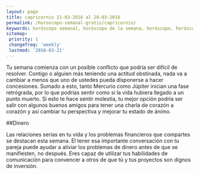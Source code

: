 ```yaml
---
layout: page
title: capricornio 21-03-2016 al 28-03-2016 
permalink: /horoscopo-semanal-gratis/capricornio/
keywords: horóscopo semanal, horóscopo de la semana, horóscopo, horóscopo gratis,horóscopos, horóscopo esperanza gracia, horoscopos capricornio la semana, horóscopos gratis, Tarot, Astrologia, Zodíaco, capricornio, horoscopo gratis
sitemap:
 priority: 1
 changefreq: 'weekly'
 lastmod: '2016-03-21'
---
```

Tu semana comienza con un posible conflicto que podría ser difícil de resolver. Contigo o alguien más teniendo una actitud obstinada, nada va a cambiar a menos que uno de ustedes pueda disponerse a hacer concesiones. Sumado a esto, tanto Mercurio como Júpiter inician una fase retrógrada, por lo que podrías sentir como si la vida hubiera llegado a un punto muerto. Si esto te hace sentir molestia, tu mejor opción podría ser salir con algunos buenos amigos para tener una charla de corazón a corazón y así cambiar tu perspectiva y mejorar tu estado de ánimo.

##Dinero

Las relaciones serias en tu vida y los problemas financieros que compartes se destacan esta semana. El tener esa importante conversación con tu pareja puede ayudar a aliviar los problemas de dinero antes de que se manifiesten, no después. Eres capaz de utilizar tus habilidades de comunicación para convencer a otros de que tú y tus proyectos son dignos de inversión.